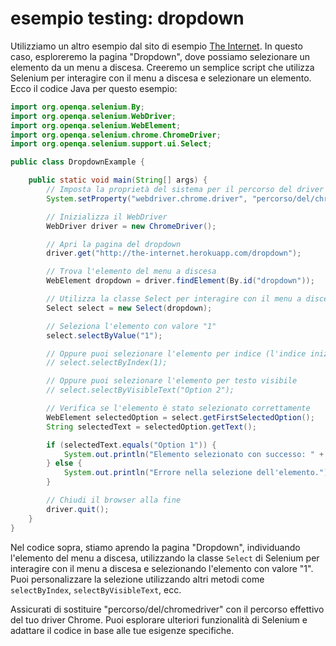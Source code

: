 # esempio testing: dropdown

Utilizziamo un altro esempio dal sito di esempio [The Internet](http://the-internet.herokuapp.com/). In questo caso, esploreremo la pagina "Dropdown", dove possiamo selezionare un elemento da un menu a discesa. Creeremo un semplice script che utilizza Selenium per interagire con il menu a discesa e selezionare un elemento. Ecco il codice Java per questo esempio:

```java
import org.openqa.selenium.By;
import org.openqa.selenium.WebDriver;
import org.openqa.selenium.WebElement;
import org.openqa.selenium.chrome.ChromeDriver;
import org.openqa.selenium.support.ui.Select;

public class DropdownExample {

    public static void main(String[] args) {
        // Imposta la proprietà del sistema per il percorso del driver
        System.setProperty("webdriver.chrome.driver", "percorso/del/chromedriver");

        // Inizializza il WebDriver
        WebDriver driver = new ChromeDriver();

        // Apri la pagina del dropdown
        driver.get("http://the-internet.herokuapp.com/dropdown");

        // Trova l'elemento del menu a discesa
        WebElement dropdown = driver.findElement(By.id("dropdown"));

        // Utilizza la classe Select per interagire con il menu a discesa
        Select select = new Select(dropdown);

        // Seleziona l'elemento con valore "1"
        select.selectByValue("1");

        // Oppure puoi selezionare l'elemento per indice (l'indice inizia da 0)
        // select.selectByIndex(1);

        // Oppure puoi selezionare l'elemento per testo visibile
        // select.selectByVisibleText("Option 2");

        // Verifica se l'elemento è stato selezionato correttamente
        WebElement selectedOption = select.getFirstSelectedOption();
        String selectedText = selectedOption.getText();

        if (selectedText.equals("Option 1")) {
            System.out.println("Elemento selezionato con successo: " + selectedText);
        } else {
            System.out.println("Errore nella selezione dell'elemento.");
        }

        // Chiudi il browser alla fine
        driver.quit();
    }
}
```

Nel codice sopra, stiamo aprendo la pagina "Dropdown", individuando l'elemento del menu a discesa, utilizzando la classe `Select` di Selenium per interagire con il menu a discesa e selezionando l'elemento con valore "1". Puoi personalizzare la selezione utilizzando altri metodi come `selectByIndex`, `selectByVisibleText`, ecc.

Assicurati di sostituire "percorso/del/chromedriver" con il percorso effettivo del tuo driver Chrome. Puoi esplorare ulteriori funzionalità di Selenium e adattare il codice in base alle tue esigenze specifiche.
